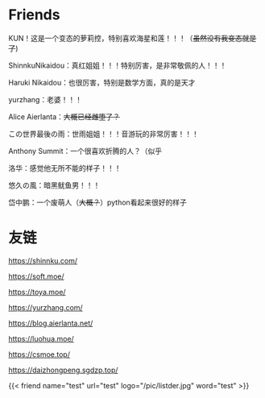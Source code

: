 # Friends

KUN！这是一个变态的萝莉控，特别喜欢海星和莲！！！（~~虽然没有我变态就是了~~)

ShinnkuNikaidou：真红姐姐！！！特别厉害，是非常敬佩的人！！！

Haruki Nikaidou：也很厉害，特别是数学方面，真的是天才

yurzhang：老婆！！！

Alice Aierlanta：~~大概已经雌堕了？~~

この世界最後の雨：世雨姐姐！！！音游玩的非常厉害！！！

Anthony Summit：一个很喜欢折腾的人？（似乎

洛华：感觉他无所不能的样子！！！

悠久の風：暗黑鱿鱼男！！！

岱中鹏：一个废萌人（~~大概？~~）python看起来很好的样子



# 友链

https://shinnku.com/

https://soft.moe/

https://toya.moe/

https://yurzhang.com/

https://blog.aierlanta.net/

https://luohua.moe/

https://csmoe.top/

https://daizhongpeng.sgdzp.top/



{{< friend name="test" url="test" logo="/pic/listder.jpg" word="test" >}}